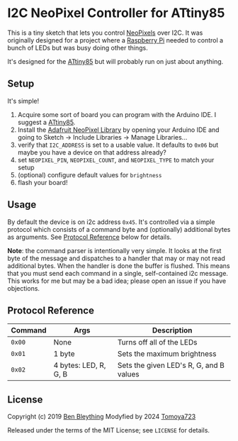 I2C NeoPixel Controller for ATtiny85
================================================================================

This is a tiny sketch that lets you control [NeoPixels] over I2C. It was
originally designed for a project where a [Raspberry Pi] needed to control a
bunch of LEDs but was busy doing other things.

It's designed for the [ATtiny85] but will probably run on just about anything.

[NeoPixels]: https://www.adafruit.com/category/168
[Raspberry Pi]: https://www.raspberrypi.org/
[ATtiny85]: https://www.microchip.com/en-us/product/attiny85

Setup
--------------------------------------------------------------------------------

It's simple!

1. Acquire some sort of board you can program with the Arduino IDE. I suggest a
   [ATtiny85].
2. Install the [Adafruit NeoPixel Library] by opening your Arduino IDE and going
   to Sketch -> Include Libraries -> Manage Libraries...
3. verify that `I2C_ADDRESS` is set to a usable value. It defaults to `0x06` but
   maybe you have a device on that address already?
4. set `NEOPIXEL_PIN`, `NEOPIXEL_COUNT`, and `NEOPIXEL_TYPE` to match your setup
5. (optional) configure default values for `brightness`
6. flash your board!

[Adafruit NeoPixel Library]: https://github.com/adafruit/Adafruit_NeoPixel

Usage
--------------------------------------------------------------------------------

By default the device is on i2c address `0x45`. It's controlled via a simple
protocol which consists of a command byte and (optionally) additional bytes as
arguments. See [Protocol Reference](#protocol-reference) below for details.

**Note**: the command parser is intentionally very simple. It looks at the first
byte of the message and dispatches to a handler that may or may not read
additional bytes. When the handler is done the buffer is flushed. This means
that you must send each command in a single, self-contained i2c message. This
works for me but may be a bad idea; please open an issue if you have objections.

Protocol Reference
--------------------------------------------------------------------------------

| Command | Args                  | Description                             |
|---------|-----------------------|-----------------------------------------|
| `0x00`  | None                  | Turns off all of the LEDs               |
| `0x01`  | 1 byte                | Sets the maximum brightness             |
| `0x02`  | 4 bytes: LED, R, G, B | Sets the given LED's R, G, and B values |

License
--------------------------------------------------------------------------------

Copyright (c) 2019 [Ben Bleything](mailto:ben@bleything.net)
Modyfied by 2024 [Tomoya723](https://github.com/tomoya723)

Released under the terms of the MIT License; see `LICENSE` for details.
